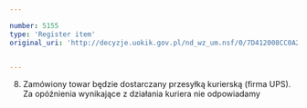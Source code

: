 ```yaml
---

number: 5155
type: 'Register item'
original_uri: 'http://decyzje.uokik.gov.pl/nd_wz_um.nsf/0/7D412008CC0A2175C1257BC0003F31EC?OpenDocument'


---
```


8. Zamówiony towar będzie dostarczany przesyłką kurierską (firma UPS). Za opóźnienia wynikające z działania kuriera nie odpowiadamy
